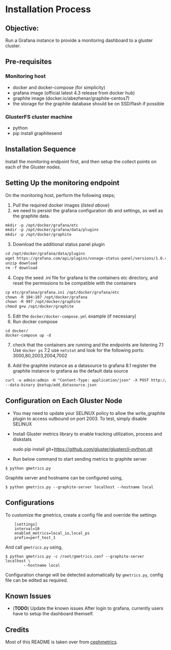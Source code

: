 # Installation Process

## Objective:
Run a Grafana instance to provide a monitoring dashboard to a gluster cluster.

## Pre-requisites
### Monitoring host
- docker and docker-compose (for simplicity)
- grafana image (official latest 4.3 release from docker hub)
- graphite image (docker.io/abezhenar/graphite-centos7)
- the storage for the graphite database should be on SSD/flash if possible

### GlusterFS cluster machine
- python
- pip install graphitesend


## Installation Sequence
Install the monitoring endpoint first, and then setup the collect points on
each of the Gluster nodes.


## Setting Up the monitoring endpoint
On the monitoring host, perform the following steps;
1. Pull the required docker images (*listed above*)
2. we need to persist the grafana configuration db and settings, as well as the
graphite data.
```markdown
mkdir -p /opt/docker/grafana/etc
mkdir -p /opt/docker/grafana/data/plugins
mkdir -p /opt/docker/graphite
```
3. Download the additional status panel plugin
```markdown
cd /opt/docker/grafana/data/plugins
wget https://grafana.com/api/plugins/vonage-status-panel/versions/1.0.4/download
unzip download
rm -f download
```
4. Copy the seed .ini file for grafana to the containers etc directory, and reset
the permissions to be compatible with the containers
```markdown
cp etc/grafana/grafana.ini /opt/docker/grafana/etc
chown -R 104:107 /opt/docker/grafana
chown -R 997 /opt/docker/graphite
chmod g+w /opt/docker/graphite

```
5. Edit the `docker/docker-compose.yml` example (if necessary)
6. Run docker compose
```
cd docker/
docker-compose up -d
```
7. check that the containers are running and the endpoints are listening
7.1 Use ```docker ps```
7.2 use ```netstat``` and look for the following ports: 3000,80,2003,2004,7002

8. Add the graphite instance as a datasource to grafana
8.1 register the graphite instance to grafana as the default data source
```markdown
curl -u admin:admin -H "Content-Type: application/json" -X POST http://localhost:3000/api/datasources \
--data-binary @setup/add_datasource.json
```

## Configuration on Each Gluster Node
* You may need to update your SELINUX policy to allow the write_graphite plugin
to access outbound on port 2003. To test, simply disable SELINUX
* Install Gluster metrics library to enable tracking utilization, process and
  diskstats

    sudo pip install git+https://github.com/gluster/glustercli-python.git

* Run below command to start sending metrics to graphite server

```
$ python gmetrics.py
```

Graphite server and hostname can be configured using,

```
$ python gmetrics.py --graphite-server localhost --hostname local
```

## Configurations
To customize the gmetrics, create a config file and override the settings

        [settings]
        interval=10
        enabled_metrics=local_io,local_ps
        prefix=perf_test_1

And call `gmetrics.py` using,

```
$ python gmetrics.py -c /root/gmetrics.conf --graphite-server localhost \
        --hostname local
```

Configuration change will be detected automatically by `gmetrics.py`, config
file can be edited as required.

## Known Issues
* (**TODO**) Update the known issues
After login to grafana, currently users have to setup the dashboard themself.


## Credits

Most of this README is taken over from [cephmetrics](https://github.com/ceph/cephmetrics).
